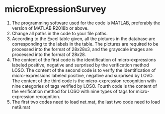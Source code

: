 # microExpressionSurvey
1. The programming software used for the code is MATLAB, preferably the version of MATLAB R2018b or above.
2. Change all paths in the code to your file paths.
3. According to the Excel table given, all the pictures in the database are corresponding to the labels in the table. The pictures are required to be processed into the format of 28x28x3, and the grayscale images are processed into the format of 28x28.
4. The content of the first code is the identification of micro-expressions labeled positive, negative and surprised by the verification method LOSO.
The content of the second code is to verify the identification of micro-expressions labeled positive, negative and surprised by LOVO.
The content of the third code is the micro-expression recognition with nine categories of tags verified by LOSO.
Fourth code is the content of the verification method for LOSO with nine types of tags for micro-expression recognition.
5. The first two codes need to load net.mat, the last two code need to load net9.mat
